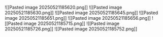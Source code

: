 ![[Pasted image 20250521185620.png]]
![[Pasted image 20250521185630.png]]
![[Pasted image 20250521185645.png]]
![[Pasted image 20250521185651.png]]
![[Pasted image 20250521185656.png]]
![[Pasted image 20250521185715.png]]
![[Pasted image 20250521185726.png]]
![[Pasted image 20250521185752.png]]
